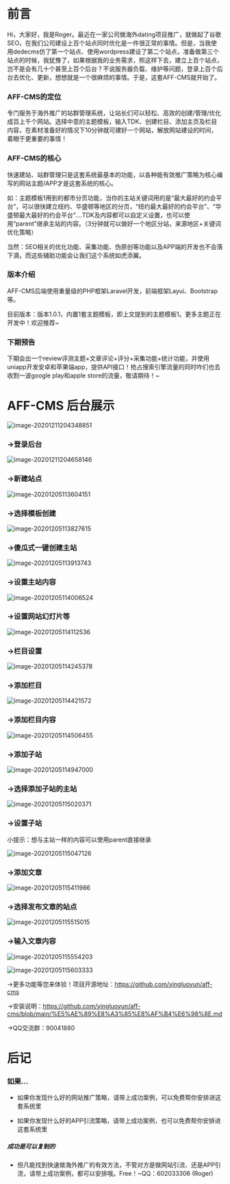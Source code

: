 # 前言

Hi，大家好，我是Roger。最近在一家公司做海外dating项目推广，就做起了谷歌SEO，在我们公司建设上百个站点同时优化是一件很正常的事情。但是，当我使用dedecms仿了第一个站点、使用wordpress建设了第二个站点，准备做第三个站点的时候，我犹豫了，如果根据我的业务需求，照这样下去，建立上百个站点，岂不是会有几十个甚至上百个后台？不说服务器负载、维护等问题，登录上百个后台去优化、更新，想想就是一个很麻烦的事情。于是，这套AFF-CMS就开始了。

### AFF-CMS的定位

专门服务于海外推广的站群管理系统，让站长们可以轻松、高效的创建/管理/优化成百上千个网站。选择中意的主题模板，输入TDK、创建栏目、添加主页及栏目内容，在素材准备好的情况下10分钟就可建好一个网站，解放网站建设的时间，着眼于更重要的事情！

### AFF-CMS的核心

快速建站、站群管理只是这套系统最基本的功能，以各种能有效推广策略为核心编写的网站主题/APP才是这套系统的核心。

如：主题模板1用到的都市分页功能，当你的主站关键词用的是“最大最好的约会平台”，可以很快建立纽约、华盛顿等地区的分页，“纽约最大最好的约会平台”、“华盛顿最大最好的约会平台”....TDK及内容都可以自定义设置，也可以使用“parent”继承主站的内容。（3分钟就可以做好一个地区分站，来源地区+关键词优化策略）

当然：SEO相关的优化功能、采集功能、伪原创等功能以及APP端的开发也不会落下滴，而这些辅助功能会让我们这个系统如虎添翼。

### 版本介绍

AFF-CMS后端使用重量级的PHP框架Laravel开发，前端框架Layui、Bootstrap等。

目前版本：版本1.0.1，内置1套主题模板，即上文提到的主题模板1。更多主题正在开发中！欢迎推荐~

### 下期预告

下期会出一个review评测主题+文章评论+评分+采集功能+统计功能，并使用uniapp开发安卓和苹果端app，提供API接口！抢占搜索引擎流量的同时咋们也去收割一波google play和apple store的流量，敬请期待！~

# AFF-CMS 后台展示

![image-20201211204348851](https://raw.githubusercontent.com/yingluoyun/aff-cms/main/readmeImg/image-20201211204348851.png)

### ->登录后台

![image-20201211204658146](https://raw.githubusercontent.com/yingluoyun/aff-cms/main/readmeImg/image-20201211204658146.png)

### ->新建站点

![image-20201205113604151](https://raw.githubusercontent.com/yingluoyun/aff-cms/main/readmeImg/image-20201205113604151.png)



### ->选择模板创建

![image-20201205113827615](https://raw.githubusercontent.com/yingluoyun/aff-cms/main/readmeImg/image-20201205113827615.png)

### ->傻瓜式一键创建主站

![image-20201205113913743](https://raw.githubusercontent.com/yingluoyun/aff-cms/main/readmeImg/image-20201205113913743.png)

### ->设置主站内容

![image-20201205114006524](https://raw.githubusercontent.com/yingluoyun/aff-cms/main/readmeImg/image-20201205114006524.png)

### ->设置网站幻灯片等

![image-20201205114112536](https://raw.githubusercontent.com/yingluoyun/aff-cms/main/readmeImg/image-20201205114112536.png)

### ->栏目设置

![image-20201205114245378](https://raw.githubusercontent.com/yingluoyun/aff-cms/main/readmeImg/image-20201205114245378.png)

### ->添加栏目

![image-20201205114421572](https://raw.githubusercontent.com/yingluoyun/aff-cms/main/readmeImg/image-20201205114421572.png)

### ->添加栏目内容

![image-20201205114506455](https://raw.githubusercontent.com/yingluoyun/aff-cms/main/readmeImg/image-20201205114506455.png)

### ->添加子站

![image-20201205114947000](https://raw.githubusercontent.com/yingluoyun/aff-cms/main/readmeImg/image-20201205114947000.png)

### ->选择添加子站的主站

![image-20201205115020371](https://raw.githubusercontent.com/yingluoyun/aff-cms/main/readmeImg/image-20201205115020371.png)

### ->设置子站

小提示：想与主站一样的内容可以使用parent直接继承

![image-20201205115047126](https://raw.githubusercontent.com/yingluoyun/aff-cms/main/readmeImg/image-20201205115047126.png)

### ->添加文章

![image-20201205115411986](https://raw.githubusercontent.com/yingluoyun/aff-cms/main/readmeImg/image-20201205115411986.png)

### ->选择发布文章的站点

![image-20201205115515015](https://raw.githubusercontent.com/yingluoyun/aff-cms/main/readmeImg/image-20201205115515015.png)

### ->输入文章内容

![image-20201205115554203](https://raw.githubusercontent.com/yingluoyun/aff-cms/main/readmeImg/image-20201205115554203.png)

![image-20201205115603333](https://raw.githubusercontent.com/yingluoyun/aff-cms/main/readmeImg/image-20201205115603333.png)

->更多功能等您来体验！项目开源地址：https://github.com/yingluoyun/aff-cms

->安装说明：https://github.com/yingluoyun/aff-cms/blob/main/%E5%AE%89%E8%A3%85%E8%AF%B4%E6%98%8E.md

->QQ交流群：90041880

# 后记

### 如果...

- 如果你发现什么好的网站推广策略，请带上成功案例，可以免费帮你安排进这套系统里

- 如果你发现什么好的APP引流策略，请带上成功案例，也可以免费帮你安排进这套系统里

##### 成功是可以复制的

- 但凡能找到快速做海外推广的有效方法，不管对方是做网站引流、还是APP引流，请带上成功案例，都可以安排哦。Free！~QQ：602033306  (Roger)

